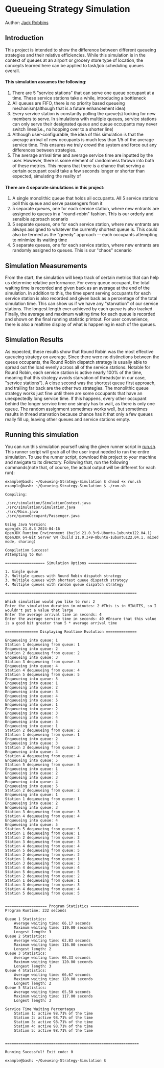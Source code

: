 # Queueing Strategy Simulation
Author: [Jack Robbins](https://www.github.com/jackr276)

## Introduction
This project is intended to show the difference between different queueing strategies and their relative efficiencies. While this simulation is in the context of queues at an airport or grocery store type of location, the concepts learned here can be applied to task/job scheduling queues overall.   

#### This simulation assumes the following:   
  1. There are 5 "service stations" that can serve one queue occupant at a time. These service stations take a while, introducing a bottleneck
  2. All queues are FIFO, there is no priority based queueing mechanism(although that is a future enhancement idea)
  3. Every service station is constantly polling the queue(s) looking for new members to serve. In simulations with multiple queues, service stations can only serve their designated queue and queue occupants may never switch lines(i.e., no hopping over to a shorter line)
  4. Although user-configurable, the idea of this simulation is that the average arrival of new occupants is much less than $1/5$ of the average service time. This ensures we truly crowd the system and force out any differences between strategies.
  5. The average arrival time and average service time are inputted by the user. However, there is some element of randomness thrown into both of these metrics. This means that there is a chance that serving a certain occupant could take a few seconds longer or shorter than expected, simulating the reality of 

#### There are 4 separate simulations in this project:   
  1. A single monolithic queue that holds all occupants. All 5 service stations poll this queue and serve passengers from it
  2. 5 separate queues, one for each service station, where new entrants are assigned to queues in a "round-robin" fashion. This is our orderly and sensible approach scenario
  3. 5 separate queues, one for each service station, where new entrants are always assigned to whatever the currently shortest queue is. This could also be termed as the "greedy" approach -- each occupants attempting to minimize its waiting time
  4. 5 separate queues, one for each service station, where new entrants are randomly assigned to queues. This is our "chaos" scenario

## Simulation Measurements
From the start, the simulation will keep track of certain metrics that can help us determine relative performance. For every queue occupant, the total waiting time is recorded and given back as an average at the end of the simulation. In addition to this, the time spent serving occupants for each service station is also recorded and given back as a percentage of the total simulation time. This can show us if we have any "starvation" of our service stations. The longest length ever achieved by each queue is also tracked. Finally, the average and maximum waiting time for each queue is recorded and shown on the final running statistic printout. For user convenience, there is also a realtime display of what is happening in each of the queues.

## Simulation Results
As expected, these results show that Round Robin was the most effective queueing strategy on average. Since there were no distinctions between the queue occupants, the Round Robin dispatch strategy is usually able to spread out the load evenly across all of the service stations. Notable for Round Robin, each service station is active nearly 100% of the time, meaning that this strategy avoids starvation of threads(or in our case, "service stations"). A close second was the shortest queue first approach, and trailing far back are the other two strategies. The monolithic queue strategy works just fine until there are some occupants that have an unexpectedly long service time. If this happens, every other occupant behind the longer service time one simply has to wait, as there is only one queue. The random assignment sometimes works well, but sometimes results in thread starvation because chance has it that only a few queues really fill up, leaving other queues and service stations empty.

## Running this simulation
You can run this simulation yourself using the given runner script in [run.sh](https://github.com/jackr276/Queueing-Strategy-Simulation/blob/main/run.sh). This runner script will grab all of the user input needed to run the entire simulation. To use the runner script, download this project to your machine and navigate to its directory. Following that, run the following commands(note that, of course, the actual output will be different for each run):
```console
example@bash: ~/Queueing-Strategy-Simulation $ chmod +x run.sh
example@bash: ~/Queueing-Strategy-Simulation $ ./run.sh

Compiling:

./src/simulation/SimulationContext.java
./src/simulation/Simulation.java
./src/Main.java
./src/queueOccupant/Passenger.java

Using Java Version: 
openjdk 21.0.3 2024-04-16
OpenJDK Runtime Environment (build 21.0.3+9-Ubuntu-1ubuntu122.04.1)
OpenJDK 64-Bit Server VM (build 21.0.3+9-Ubuntu-1ubuntu122.04.1, mixed mode, sharing)

Compilation Success!
Attempting to Run

================== Simulation Options ======================

1. Single queue
2. Multiple queues with Round Robin dispatch strategy
3. Multiple queues with shortest queue dispatch strategy
4. Multiple queues with random queue dispatch strategy

============================================================

Which simulation would you like to run: 2
Enter the simulation duration in minutes: 2 #This is in MINUTES, so I wouldn't put a value that large
Enter the average arrival time in seconds: 4
Enter the average service time in seconds: 40 #Ensure that this value is a good bit greater than 5 * average arrival time

=============== Displaying Realtime Evolution ==============

Enqueueing into queue: 1
Station 1 dequeueing from queue: 1
Enqueueing into queue: 2
Station 2 dequeueing from queue: 2
Enqueueing into queue: 3
Station 3 dequeueing from queue: 3
Enqueueing into queue: 4
Station 4 dequeueing from queue: 4
Station 5 dequeueing from queue: 5
Enqueueing into queue: 5
Enqueueing into queue: 1
Enqueueing into queue: 2
Enqueueing into queue: 3
Enqueueing into queue: 4
Enqueueing into queue: 5
Enqueueing into queue: 1
Enqueueing into queue: 2
Enqueueing into queue: 3
Enqueueing into queue: 4
Enqueueing into queue: 5
Enqueueing into queue: 1
Station 2 dequeueing from queue: 2
Station 1 dequeueing from queue: 1
Enqueueing into queue: 2
Enqueueing into queue: 3
Station 3 dequeueing from queue: 3
Enqueueing into queue: 4
Station 4 dequeueing from queue: 4
Enqueueing into queue: 5
Station 5 dequeueing from queue: 5
Enqueueing into queue: 1
Enqueueing into queue: 2
Enqueueing into queue: 3
Enqueueing into queue: 4
Enqueueing into queue: 5
Station 2 dequeueing from queue: 2
Enqueueing into queue: 1
Station 1 dequeueing from queue: 1
Enqueueing into queue: 2
Enqueueing into queue: 3
Station 3 dequeueing from queue: 3
Station 4 dequeueing from queue: 4
Enqueueing into queue: 4
Enqueueing into queue: 5
Station 5 dequeueing from queue: 5
Station 1 dequeueing from queue: 1
Station 2 dequeueing from queue: 2
Station 3 dequeueing from queue: 3
Station 4 dequeueing from queue: 4
Station 5 dequeueing from queue: 5
Station 2 dequeueing from queue: 2
Station 1 dequeueing from queue: 1
Station 3 dequeueing from queue: 3
Station 4 dequeueing from queue: 4
Station 5 dequeueing from queue: 5
Station 2 dequeueing from queue: 2
Station 1 dequeueing from queue: 1
Station 3 dequeueing from queue: 3
Station 4 dequeueing from queue: 4
Station 5 dequeueing from queue: 5


=================== Program Statistics ======================
Program Runtime: 232 seconds

Queue 1 Statistics: 
	Average waiting time: 66.17 seconds
	Maximum waiting time: 119.00 seconds
	Longest length: 3
Queue 2 Statistics: 
	Average waiting time: 62.83 seconds
	Maximum waiting time: 116.00 seconds
	Longest length: 2
Queue 3 Statistics: 
	Average waiting time: 66.33 seconds
	Maximum waiting time: 120.00 seconds
	Longest length: 3
Queue 4 Statistics: 
	Average waiting time: 66.67 seconds
	Maximum waiting time: 120.00 seconds
	Longest length: 2
Queue 5 Statistics: 
	Average waiting time: 65.50 seconds
	Maximum waiting time: 117.00 seconds
	Longest length: 3

Service Time Waiting Percentages
	Station 1: active 98.71% of the time
	Station 2: active 98.71% of the time
	Station 3: active 98.71% of the time
	Station 4: active 98.71% of the time
	Station 5: active 98.71% of the time


=============================================================

Running Sucessful! Exit code: 0 

example@bash: ~/Queueing-Strategy-Simulation $
```
